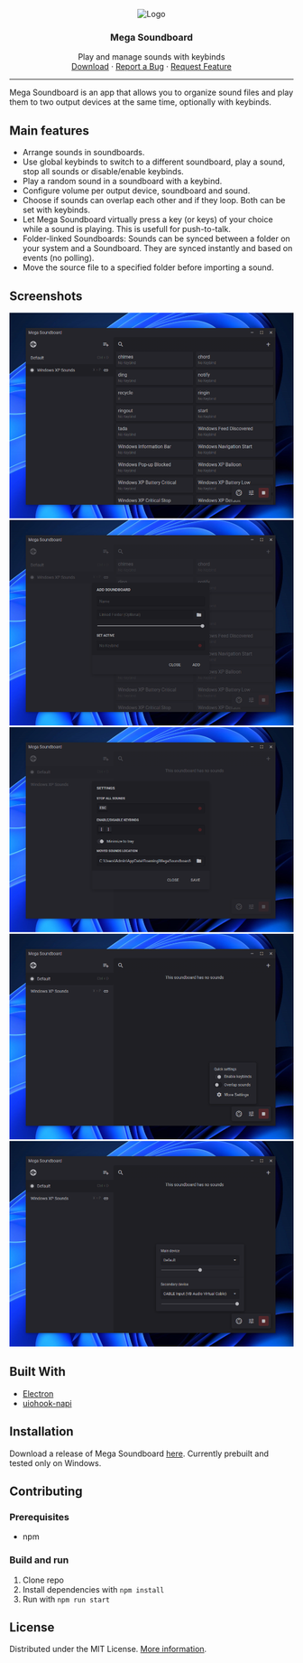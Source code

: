 <!-- PROJECT LOGO -->
<p align="center">
  <img src="src/res/icon.ico" alt="Logo" width="80" height="80">
  <h3 align="center">Mega Soundboard</h3>

  <p align="center">
    Play and manage sounds with keybinds
    <br/>
    <a href="https://github.com/Tom4nt/Mega-Soundboard/releases">Download</a>
    ·
    <a href="https://github.com/Tom4nt/Mega-Soundboard/issues/new?assignees=Tom4nt&labels=BUG&projects=&template=bug_report.md&title=">Report a Bug</a>
    ·
    <a href="https://github.com/Tom4nt/Mega-Soundboard/issues/new?assignees=Tom4nt&labels=New+Feature&projects=&template=feature-request.md&title=">Request Feature</a>
  </p>
</p>

---

Mega Soundboard is an app that allows you to organize sound files and play them to two output devices at the same time, optionally with keybinds.

## Main features
* Arrange sounds in soundboards.
* Use global keybinds to switch to a different soundboard, play a sound, stop all sounds or disable/enable keybinds.
* Play a random sound in a soundboard with a keybind.
* Configure volume per output device, soundboard and sound.
* Choose if sounds can overlap each other and if they loop. Both can be set with keybinds.
* Let Mega Soundboard virtually press a key (or keys) of your choice while a sound is playing. This is usefull for push-to-talk.
* Folder-linked Soundboards: Sounds can be synced between a folder on your system and a Soundboard. They are synced instantly and based on events (no polling).
* Move the source file to a specified folder before importing a sound.

## Screenshots
![d](doc/images/main.png)
![d](doc/images/addSoundboard.png)
![d](doc/images/settings.png)
![d](doc/images/quickSettings.png)
![d](doc/images/devices.png)

## Built With
* [Electron](https://www.electronjs.org/)
* [uiohook-napi](https://github.com/SnosMe/uiohook-napi/)

## Installation
Download a release of Mega Soundboard [here](https://github.com/Tom4nt/Mega-Soundboard/releases). Currently prebuilt and tested only on Windows.

## Contributing
### Prerequisites
* npm
### Build and run
1. Clone repo
2. Install dependencies with `npm install`
3. Run with `npm run start`

## License
Distributed under the MIT License. [More information](https://github.com/Tom4nt/Mega-Soundboard/blob/master/LICENSE).
